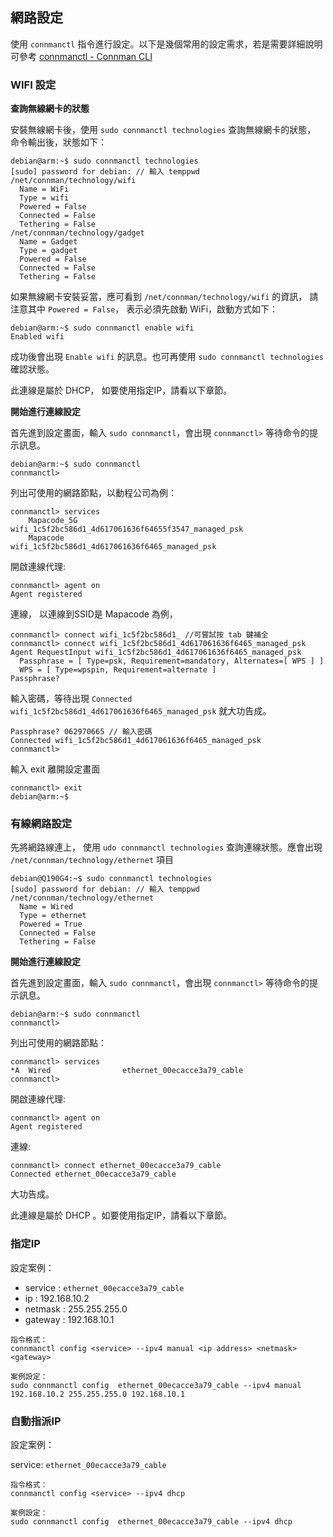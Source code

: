 ## 網路設定

使用 `connmanctl` 指令進行設定。以下是幾個常用的設定需求，若是需要詳細說明可參考 [connmanctl - Connman CLI](http://manpages.ubuntu.com/manpages/artful/man1/connmanctl.1.html)
   
### WIFI 設定
    
**查詢無線網卡的狀態**

安裝無線網卡後，使用 `sudo connmanctl technologies` 查詢無線網卡的狀態，
命令輸出後，狀態如下：

```
debian@arm:~$ sudo connmanctl technologies 
[sudo] password for debian: // 輸入 temppwd
/net/connman/technology/wifi
  Name = WiFi
  Type = wifi
  Powered = False
  Connected = False
  Tethering = False
/net/connman/technology/gadget
  Name = Gadget
  Type = gadget
  Powered = False
  Connected = False
  Tethering = False
```

如果無線網卡安裝妥當，應可看到 `/net/connman/technology/wifi` 的資訊，
請注意其中 `Powered = False`， 表示必須先啟動 WiFi，啟動方式如下：

```
debian@arm:~$ sudo connmanctl enable wifi 
Enabled wifi
```

成功後會出現 `Enable wifi` 的訊息。也可再使用 `sudo connmanctl technologies` 確認狀態。

此連線是屬於 DHCP， 如要使用指定IP，請看以下章節。


**開始進行連線設定**

首先進到設定畫面，輸入 `sudo connmanctl`，會出現 `connmanctl>` 等待命令的提示訊息。

```
debian@arm:~$ sudo connmanctl
connmanctl>
```

列出可使用的網路節點，以動程公司為例：

```
connmanctl> services
    Mapacode_5G          wifi_1c5f2bc586d1_4d617061636f64655f3547_managed_psk
    Mapacode             wifi_1c5f2bc586d1_4d617061636f6465_managed_psk
```

開啟連線代理:

```
connmanctl> agent on
Agent registered
```

連線， 以連線到SSID是 Mapacode 為例，


```
connmanctl> connect wifi_1c5f2bc586d1_ //可嘗試按 tab 鍵補全
connmanctl> connect wifi_1c5f2bc586d1_4d617061636f6465_managed_psk 
Agent RequestInput wifi_1c5f2bc586d1_4d617061636f6465_managed_psk
  Passphrase = [ Type=psk, Requirement=mandatory, Alternates=[ WPS ] ]
  WPS = [ Type=wpspin, Requirement=alternate ]
Passphrase? 
```

輸入密碼，等待出現 `Connected wifi_1c5f2bc586d1_4d617061636f6465_managed_psk` 就大功告成。

```
Passphrase? 062970665 // 輸入密碼
Connected wifi_1c5f2bc586d1_4d617061636f6465_managed_psk
connmanctl>  
```

輸入 exit 離開設定畫面

```
connmanctl> exit
debian@arm:~$ 
```

### 有線網路設定

先將網路線連上， 使用 `udo connmanctl technologies` 查詢連線狀態。應會出現 `/net/connman/technology/ethernet` 項目

```
debian@Q190G4:~$ sudo connmanctl technologies 
[sudo] password for debian: // 輸入 temppwd
/net/connman/technology/ethernet
  Name = Wired
  Type = ethernet
  Powered = True
  Connected = False
  Tethering = False
```

**開始進行連線設定**

首先進到設定畫面，輸入 `sudo connmanctl`，會出現 `connmanctl>` 等待命令的提示訊息。

```
debian@arm:~$ sudo connmanctl
connmanctl>
```

列出可使用的網路節點：

```
connmanctl> services
*A  Wired                ethernet_00ecacce3a79_cable
connmanctl>  
```

開啟連線代理:

```
connmanctl> agent on
Agent registered
```

連線:

```
connmanctl> connect ethernet_00ecacce3a79_cable
Connected ethernet_00ecacce3a79_cable
```

大功告成。

此連線是屬於 DHCP 。如要使用指定IP，請看以下章節。

### 指定IP

設定案例：

* service : `ethernet_00ecacce3a79_cable`
* ip      : 192.168.10.2
* netmask : 255.255.255.0
* gateway : 192.168.10.1


```
指令格式：
connmanctl config <service> --ipv4 manual <ip address> <netmask> <gateway>

案例設定：
sudo connmanctl config  ethernet_00ecacce3a79_cable --ipv4 manual 192.168.10.2 255.255.255.0 192.168.10.1
```

### 自動指派IP

設定案例：

service: `ethernet_00ecacce3a79_cable`


```
指令格式：
connmanctl config <service> --ipv4 dhcp

案例設定：
sudo connmanctl config  ethernet_00ecacce3a79_cable --ipv4 dhcp
```






